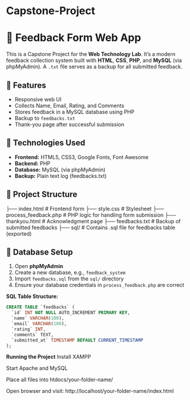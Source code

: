 # Capstone-Project
# 💬 Feedback Form Web App

This is a Capstone Project for the **Web Technology Lab**. It’s a modern feedback collection system built with **HTML**, **CSS**, **PHP**, and **MySQL** (via phpMyAdmin). A `.txt` file serves as a backup for all submitted feedback.

## 🚀 Features

- Responsive web UI
- Collects Name, Email, Rating, and Comments
- Stores feedback in a MySQL database using PHP
- Backup to `feedbacks.txt`
- Thank-you page after successful submission

## 🧰 Technologies Used

- **Frontend:** HTML5, CSS3, Google Fonts, Font Awesome
- **Backend:** PHP
- **Database:** MySQL (via phpMyAdmin)
- **Backup:** Plain text log (feedbacks.txt)

## 📂 Project Structure
├── index.html # Frontend form
├── style.css # Stylesheet
├── process_feedback.php # PHP logic for handling form submission
├── thankyou.html # Acknowledgment page
├── feedbacks.txt # Backup of submitted feedbacks
├── sql/ # Contains .sql file for feedbacks table (exported)

## 🧾 Database Setup

1. Open **phpMyAdmin**
2. Create a new database, e.g., `feedback_system`
3. Import `feedbacks.sql` from the `sql/` directory
4. Ensure your database credentials in `process_feedback.php` are correct

**SQL Table Structure:**
```sql
CREATE TABLE `feedbacks` (
  `id` INT NOT NULL AUTO_INCREMENT PRIMARY KEY,
  `name` VARCHAR(100),
  `email` VARCHAR(100),
  `rating` INT,
  `comments` TEXT,
  `submitted_at` TIMESTAMP DEFAULT CURRENT_TIMESTAMP
);
```
**Running the Project**
Install XAMPP

Start Apache and MySQL

Place all files into htdocs/your-folder-name/

Open browser and visit: http://localhost/your-folder-name/index.html

